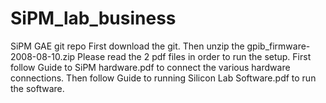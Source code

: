 # SiPM_lab_business
SiPM GAE git repo 
First download the git.
Then unzip the gpib_firmware-2008-08-10.zip 
Please read the 2 pdf files in order to run the setup.
First follow Guide to SiPM hardware.pdf to connect the various hardware connections.
Then follow Guide to running Silicon Lab Software.pdf to run the software.
